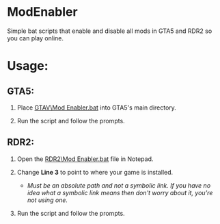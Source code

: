 # ModEnabler

Simple bat scripts that enable and disable all mods in GTA5 and RDR2 so you can play online.

# Usage:

## GTA5:

1. Place <u>GTAV\Mod Enabler.bat</u> into GTA5's main directory.

2. Run the script and follow the prompts.

## RDR2:

1. Open the <u>RDR2\Mod Enabler.bat</u> file in Notepad.

2. Change **Line 3** to point to where your game is installed.
   
   * *Must be an absolute path and not a symbolic link. If you have no idea what a symbolic link means then don't worry about it, you're not using one.*

3. Run the script and follow the prompts.
